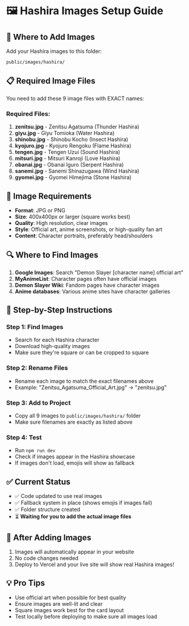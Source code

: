 # 🖼️ Hashira Images Setup Guide

## 📁 Where to Add Images
Add your Hashira images to this folder:
```
public/images/hashira/
```

## 📋 Required Image Files
You need to add these 9 image files with EXACT names:

### **Required Files:**
1. **zenitsu.jpg** - Zenitsu Agatsuma (Thunder Hashira)
2. **giyu.jpg** - Giyu Tomioka (Water Hashira)
3. **shinobu.jpg** - Shinobu Kocho (Insect Hashira)
4. **kyojuro.jpg** - Kyojuro Rengoku (Flame Hashira)
5. **tengen.jpg** - Tengen Uzui (Sound Hashira)
6. **mitsuri.jpg** - Mitsuri Kanroji (Love Hashira)
7. **obanai.jpg** - Obanai Iguro (Serpent Hashira)
8. **sanemi.jpg** - Sanemi Shinazugawa (Wind Hashira)
9. **gyomei.jpg** - Gyomei Himejima (Stone Hashira)

## 🎨 Image Requirements
- **Format**: JPG or PNG
- **Size**: 400x400px or larger (square works best)
- **Quality**: High resolution, clear images
- **Style**: Official art, anime screenshots, or high-quality fan art
- **Content**: Character portraits, preferably head/shoulders

## 🔍 Where to Find Images
1. **Google Images**: Search "Demon Slayer [character name] official art"
2. **MyAnimeList**: Character pages often have official images
3. **Demon Slayer Wiki**: Fandom pages have character images
4. **Anime databases**: Various anime sites have character galleries

## 📝 Step-by-Step Instructions

### **Step 1: Find Images**
- Search for each Hashira character
- Download high-quality images
- Make sure they're square or can be cropped to square

### **Step 2: Rename Files**
- Rename each image to match the exact filenames above
- Example: "Zenitsu_Agatsuma_Official_Art.jpg" → "zenitsu.jpg"

### **Step 3: Add to Project**
- Copy all 9 images to `public/images/hashira/` folder
- Make sure filenames are exactly as listed above

### **Step 4: Test**
- Run `npm run dev`
- Check if images appear in the Hashira showcase
- If images don't load, emojis will show as fallback

## ✅ **Current Status**
- ✅ Code updated to use real images
- ✅ Fallback system in place (shows emojis if images fail)
- ✅ Folder structure created
- ⏳ **Waiting for you to add the actual image files**

## 🚀 **After Adding Images**
1. Images will automatically appear in your website
2. No code changes needed
3. Deploy to Vercel and your live site will show real Hashira images!

## 💡 **Pro Tips**
- Use official art when possible for best quality
- Ensure images are well-lit and clear
- Square images work best for the card layout
- Test locally before deploying to make sure all images load
